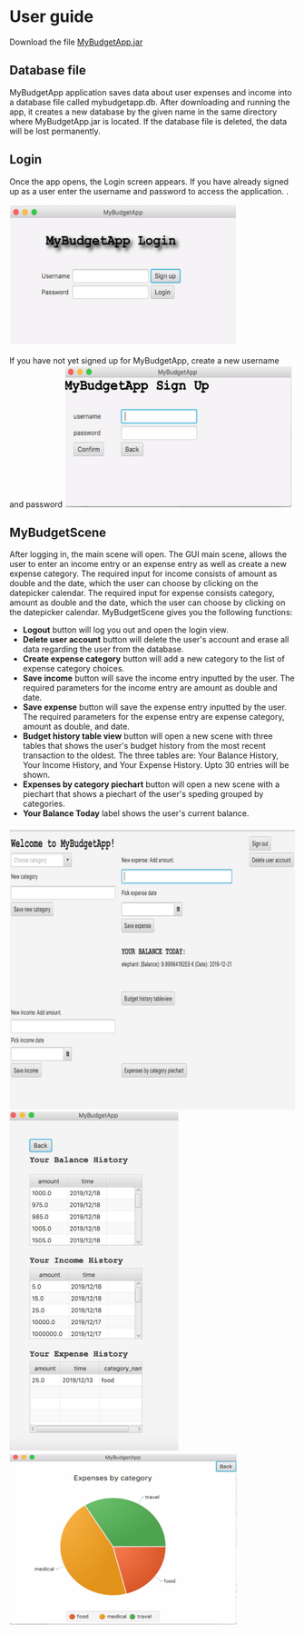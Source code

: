 # User guide


Download the file [MyBudgetApp.jar](https://github.com/sainioan/gitRep/releases)

## Database file

MyBudgetApp application saves data about user expenses and income into a database file called mybudgetapp.db. After downloading and running the app, it creates a new database by the given name in the same directory where MyBudgetApp.jar is located. If the database file is deleted, the data will be lost permanently.

## Login

Once the app opens, the Login screen appears. If you have already signed up as a user enter the username and password to access the application. . 

<img src="https://github.com/sainioan/gitRep/blob/master/pictures/MyBudgetAppLogin.png"  width="400" height="250">

If you have not yet signed up for MyBudgetApp, create a new username and password
<img src="https://github.com/sainioan/gitRep/blob/master/pictures/MyBudgetApp_Sign_up.png" width="400" height="250">

## MyBudgetScene

After logging in, the main scene will open. The GUI main scene, allows the user to enter an income entry or an expense entry as well as create a new expense category. The required input for income consists of amount as double and the date, which the user can choose by clicking on the datepicker calendar. The required input for expense consists category, amount as double and the date, which the user can choose by clicking on the datepicker calendar.
MyBudgetScene gives you the following functions:

- **Logout** button will log you out and open the login view.
- **Delete user account** button will delete the user's account and erase all data regarding the user from the database. 
- **Create expense category** button will add a new category to the list of expense category choices.
- **Save income** button will save the income entry inputted by the user. The required parameters for the income entry are
amount as double and date.
- **Save expense** button will save the expense entry inputted by the user. The required parameters for the expense entry are
expense category, amount as double, and date.
- **Budget history table view** button will open a new scene with three tables that shows the user's budget history from the most recent transaction to the oldest. The three tables are: Your Balance History, Your Income History, and Your Expense History. Upto 30 entries will be shown.
- **Expenses by category piechart** button will open a new scene with a piechart that shows a piechart of the user's speding grouped by categories.
- **Your Balance Today** label shows the user's current balance.

<img src="https://github.com/sainioan/gitRep/blob/master/pictures/MyBudgetAppScene.png" width="700" height="500">
<img src="https://github.com/sainioan/gitRep/blob/master/pictures/MyBudgetAppBudgetHistory.png" width="300" height="600">
<img src="https://github.com/sainioan/gitRep/blob/master/pictures/MyBudgetAppPieChartScene.png" width="400" height="300">
	

